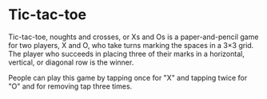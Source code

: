 # Tic-tac-toe
Tic-tac-toe, noughts and crosses, or Xs and Os is a paper-and-pencil game for two players, X and O, who take turns marking the spaces in a 3×3 grid. The player who succeeds in placing three of their marks in a horizontal, vertical, or diagonal row is the winner.

People can play this game by tapping once for "X" and tapping twice for "O" and for removing tap three times.
